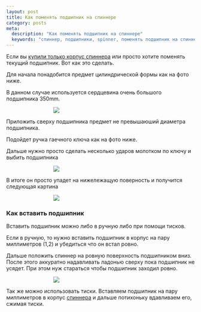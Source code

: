 ```yaml
---
layout: post
title: Как поменять подшипник на спиннере
category: posts
meta:
  description: "Как поменять подшипник на спиннере"
  keywords: "спиннер, подшипники, spinner, поменять подшипник на спиннере, купить спиннер, fidgettoys.ru"
---
```



Если вы [купили только корпус спиннера][fidgettoys] или просто хотите поменять текущий подшипник. Вот как это сделать.

Для начала понадобится предмет цилиндрической формы как на фото ниже.

В данном случае используется сердцевина очень большого подшипника 350mm.

<div style="margin: 0 auto; display: block; width: 50%;">
  <img src="http://i.imgur.com/m9O0bEw.jpg" class="img img-responsive"/>
</div>

Приложить сверху подшипника предмет не превышаюший диаметра подшипника.

Подойдет ручка гаечного ключа как на фото ниже.

Дальше нужно просто сделать несколько ударов молотком по ключу и выбить подшипника

<div style="margin: 0 auto; display: block; width: 50%;">
  <img src="http://i.imgur.com/h5JkVxW.jpg" class="img img-responsive"/>
</div>

В итоге он просто упадет на нижележащую поверность и получится следующая картина

<div style="margin: 0 auto; display: block; width: 50%;">
  <img src="http://i.imgur.com/834zqJz.jpg" class="img img-responsive"/>
</div>


### Как вставить подшипник

Вставить подшипник можно либо в ручную либо при помощи тисков.

Если в ручную, то нужно вставить подшипник в корпус на пару миллиметров (1,2) и убедиться что он встал ровно.

Дальше положить спиннер на ровную поверхность подшипником вниз. После этого аккуратно надавливать ладонью сверху пока подшипник не усядет. При этом нуж стараться чтобы подшипник заходил ровно.

<div style="margin: 0 auto; display: block; width: 50%;">
  <img src="http://i.imgur.com/EAHBAyd.jpg" class="img img-responsive"/>
</div>

Так же можно использовать тиски. Вставляем подшипник на пару миллиметров в корпус [спиннера][fidgettoys] и дальше потихоньку вдавливаем его, сжимая тиски.


[fidgettoys]: http://fidgettoys.ru/
